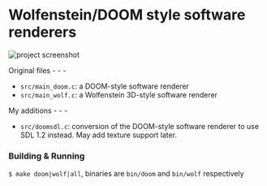 # Wolfenstein/DOOM style software renderers

![project screenshot](screen/image.png)

Original files - - -
* `src/main_doom.c`: a DOOM-style software renderer
* `src/main_wolf.c`: a Wolfenstein 3D-style software renderer

My additions - - -
* `src/doomsdl.c`: conversion of the DOOM-style software renderer to use SDL 1.2 instead. May add texture support later.

### Building & Running

`$ make doom|wolf|all`, binaries are `bin/doom` and `bin/wolf` respectively
